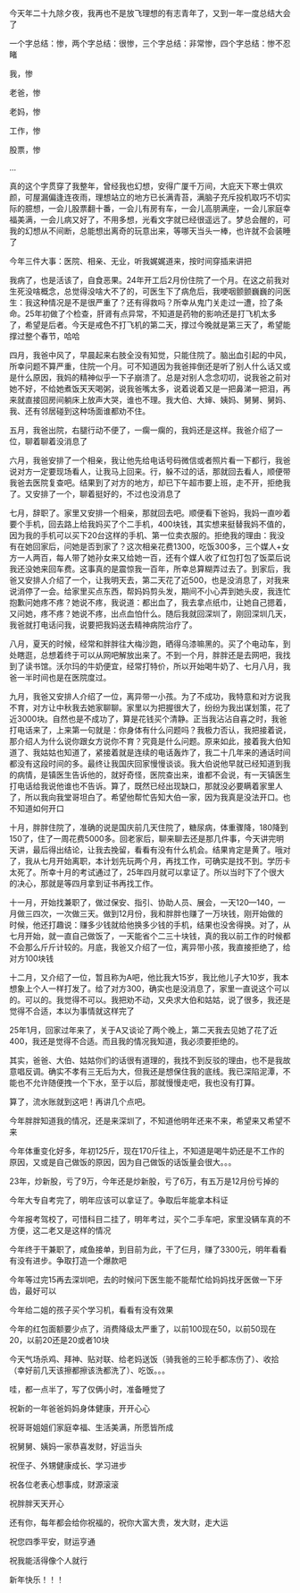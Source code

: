 今天年二十九除夕夜，我再也不是放飞理想的有志青年了，又到一年一度总结大会了

一个字总结：惨，两个字总结：很惨，三个字总结：非常惨，四个字总结：惨不忍睹

我，惨

老爸，惨

老妈，惨

工作，惨

股票，惨

...

真的这个字贯穿了我整年，曾经我也幻想，安得广厦千万间，大庇天下寒士俱欢颜，可屋漏偏逢连夜雨，理想站立的地方已长满青苔，满脑子充斥投机取巧不切实际的臆想，一会儿股票翻十番，一会儿有房有车，一会儿高朋满座，一会儿家庭幸福美满，一会儿病又好了，不用多想，光看文字就已经很遥远了。梦总会醒的，可我的幻想从不间断，总能想出离奇的玩意出来，等哪天当头一棒，也许就不会装睡了

今年三件大事：医院、相亲、无业，听我娓娓道来，按时间穿插来讲把

我病了，也是活该了，自食恶果。24年开工后2月份住院了一个月。在这之前我对生死没啥概念，总觉得没啥大不了的，可医生下了病危后，我哽咽颤颤巍巍的问医生：我这种情况是不是很严重了？还有得救吗？所幸从鬼门关走过一遭，捡了条命。25年初做了个检查，肝肾有点异常，不知道是药物的影响还是打飞机太多了，希望是后者。今天是戒色不打飞机的第二天，撑过今晚就是第三天了，希望能撑过整个春节，哈哈

四月，我爸中风了，早晨起来右肢全没有知觉，只能住院了。脑出血引起的中风，所幸问题不算严重，住院一个月。可不知道因为我爸摔倒还是听了别人什么话又或是什么原因，我妈的精神似乎一下子崩溃了。总是对别人念念叨叨，说我爸之前对她不好，不给她煮饭天天喝粥，说我爸嘴太多，说着说着又是一把鼻涕一把泪，再来就直接回房间躺床上放声大哭，谁也不理。我大伯、大婶、姨妈、舅舅、舅妈、我、还有邻居碰到这种场面谁都劝不住。

五月，我爸出院，右腿行动不便了，一瘸一瘸的，我妈还是这样。我爸介绍了一位，聊着聊着没消息了

六月，我爸安排了一个相亲，我让他先给电话号码微信或者照片看一下都行，我爸说对方一定要现场看人，让我马上回来。行，躲不过的话，那就回去看人，顺便带我爸去医院复查吧。结果到了对方的地方，却已下午超市要上班，走不开，拒绝我了。又安排了一个，聊着挺好的，不过也没消息了

七月，辞职了。家里又安排一个相亲，那就回去吧。顺便看下爸妈，我妈一直吵着要个手机，回去路上给我妈买了个二手机，400块钱，其实想来挺替我妈不值的，因为我的手机可以买下20台这样的手机、第一位卖衣服的。拒绝我的理由：我没有在她回家后，问她是否到家了？这次相亲花费1300，吃饭300多，三个媒人+女方一人两百，每人带了她孙女来又给她一百，还有个媒人收了红包打包了饭菜后说我还没她来回车费。这事真的是震惊我一百年，所幸总算糊弄过去了。到家后，我爸又安排人介绍了一个，让我明天去，第二天花了近500，也是没消息了，对我来说消停了一会。给家里买点东西，帮妈妈剪头发，期间不小心弄到她头皮，我连忙抱歉问她疼不疼？她说不疼，我说道：都出血了，我去拿点纸巾，让她自己摁着，又问她，疼不疼？她说不疼，出点血怕什么。随后我就回深圳了，刚回深圳几天，我爸就打电话问我，说要把我妈送去精神病院治疗了。

八月，夏天的时候，经常和胖胖往大梅沙跑，晒得乌漆嘛黑的。买了个电动车，到处瞎逛，总想着终于可以从网吧解放出来了。不到一个月，胖胖还是去网吧，我找到了读书馆。沃尔玛的牛奶便宜，经常打特价，所以开始喝牛奶了、七月八月，我爸一半时间也是在医院度过。

九月，我爸又安排人介绍了一位，离异带一小孩。为了不成功，我特意和对方说我不育，对方让中秋我去她家聊聊。家里以为把握很大了，纷纷为我出谋划策，花了近3000块。自然也是不成功了，算是花钱买个清静。正当我沾沾自喜之时，我爸打电话来了，上来第一句就是：你身体有什么问题吗？我极力否认，我把接着说，那介绍人为什么说你跟女方说你不育？究竟是什么问题。原来如此，接着我大伯知道了、我姑姑也知道了，紧接着就是连续的电话轰炸了，我二十几年来的通话时间都没有这段时间的多。最终让我国庆回家慢慢谈谈。我大伯说他早就已经知道到我的病情，是镇医生告诉他的，就好奇怪，医院查出来，谁都不会说，有一天镇医生打电话给我说他谁也不告诉。算了，既然已经出现缺口，那就没必要瞒着家里人了，所以我向我堂哥坦白了。希望他帮忙告知大伯一家，因为我真是没法开口。也不知道如何开口

十月，胖胖住院了，准确的说是国庆前几天住院了，糖尿病，体重骤降，180降到150了，住了一周花费5000多。回老家后，聊来聊去还是那几件事，今天讲完明天讲，最后得出结论，让我去挽留，看看有没有什么机会。结果肯定是黄了。哦对了，我从七月开始离职，本计划先玩两个月，再找工作，可确实是找不到。学历卡太死了。所幸十月的考试通过了，25年四月就可以拿证了。所以当时下了个很大的决心，那就是等四月拿到证书再找工作。

十一月，开始找兼职了，做过保安、指引、协助人员、展会，一天120—140，一月做三四次，一次做三天。做到12月份，我和胖胖也赚了一万块钱，刚开始做的时候，他还打趣说：赚多少钱就给他换多少钱的手机，结果也没舍得换。对了，从七月开始，就一直自己做饭了，一天能省个二三十块钱，真的我以前工作的时候都不会那么斤斤计较的。月底，我爸又介绍了一位，离异带小孩，我直接拒绝了，给对方100块钱

十二月，又介绍了一位，暂且称为A吧，他比我大15岁，我比他儿子大10岁，我本想象上个人一样打发了。给了对方300，确实也是没消息了，家里一直说这个可以的。可以的。我觉得不可以。我把劝不动，又央求大伯和姑姑，说了很多，我还是觉得不合适，本以为事情就这样完了

25年1月，回家过年来了，关于A又谈论了两个晚上，第二天我去见她了花了近400，我还是觉得不合适。而且我的情况我知道，我必须要拒绝的。

其实，爸爸、大伯、姑姑你们的话很有道理的，我找不到反驳的理由，也不是我故意唱反调。确实不孝有三无后为大，但我还是想保住我的底线。我已深陷泥潭，不能也不允许随便拽一个下水，至于以后，那就慢慢走吧，我也没有打算。

算了，流水账就到这吧！再讲几个点吧。

今年胖胖知道我的情况，还是来深圳了，不知道他明年还来不来，希望来又希望不来

今年体重变化好多，年初125斤，现在170斤往上，不知道是喝牛奶还是不工作的原因，又或是自己做饭的原因，因为自己做饭的话饭量会很大。。。

23年，炒新股，亏了9万，今年还是炒新股，亏了6万，有五万是12月份亏掉的

今年大专自考完了，明年应该可以拿证了。争取后年能拿本科证

今年报考驾校了，可惜科目二挂了，明年考过，买个二手车吧，家里没辆车真的不方便，这二老又是这样的情况

今年终于干兼职了，咸鱼接单，到目前为此，干了仨月，赚了3300元，明年看看有没有进步。争取打造一个爆款吧

今年等过完15再去深圳吧，去的时候问下医生能不能帮忙给妈妈找牙医做一下牙齿，最好可以

今年给二姐的孩子买个学习机，看看有没有效果

今年的红包面额要少点了，消费降级太严重了，以前100现在50，以前50现在20，以前20还是20或者10块

今天气场杀鸡、拜神、贴对联、给老妈送饭（骑我爸的三轮手都冻伤了）、收拾（幸好前几天该擦都擦该洗都洗了）、吃饭。。。

哇，都一点半了，写了仅俩小时，准备睡觉了

祝新的一年爸爸妈妈身体健康，开开心心

祝哥哥姐姐们家庭幸福、生活美满，所愿皆所成

祝舅舅、姨妈一家恭喜发财，好运当头

祝侄子、外甥健康成长、学习进步

祝各位老表心想事成，财源滚滚

祝胖胖天天开心

还有你，每年都会给你祝福的，祝你大富大贵，发大财，走大运

祝您四季平安，财运亨通

祝我能活得像个人就行

新年快乐！！！
